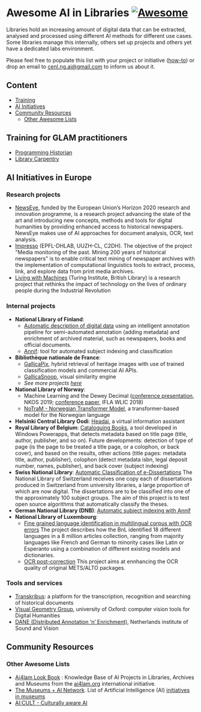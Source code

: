 <!--lint ignore awesome-github-->
# Awesome AI in Libraries [![Awesome](https://awesome.re/badge.svg)](https://awesome.re)

Libraries hold an increasing amount of digital data that can be extracted, analysed and processed using different AI methods for different use cases. Some libraries manage this internally, others set up projects and others yet have a dedicated labs environment.

Please feel free to populate this list with your project or initiative ([how-to](https://github.com/sindresorhus/awesome/blob/main/contributing.md)) or drop an email to cenl.ng.ai@gmail.com to inform us about it.

## Content
* [Training](#training-for-GLAM-practitioners)
* [AI Initiatives](#ai-initiatives)
* [Community Resources](#community-resources)
  * [Other Awesome Lists](#other-awesome-lists)


## Training for GLAM practitioners
- [Programming Historian](https://programminghistorian.org/)
- [Library Carpentry](https://librarycarpentry.org/)

## AI Initiatives in Europe

### Research projects
- [NewsEye](https://www.newseye.eu/), funded by the European Union’s Horizon 2020 research and innovation programme, is a research project advancing the state of the art and introducing new concepts, methods and tools for digital humanities by providing enhanced access to historical newspapers. NewsEye makes use of AI approaches for document analysis, OCR, text analysis.
- [Impresso](https://impresso-project.ch/) (EPFL-DHLAB, UUZH-CL, C2DH). The objective of the project "Media monitoring of the past. Mining 200 years of historical newspapers" is to enable critical text mining of newspaper archives with the implementation of computational linguistics tools to extract, process, link, and explore data from print media archives.
- [Living with Machines](https://livingwithmachines.ac.uk/) (Turing Institute, British Library) is a research project that rethinks the impact of technology on the lives of ordinary people during the Industrial Revolution

### Internal projects
- **National Library of Finland**:
  - [Automatic description of digital data](https://www.cenl.org/national-library-finland-high-performance-digitisation-giving-a-boost-to-the-description-of-digital-data/) using an intelligent annotation pipeline for semi-automated annotation (adding metadata) and enrichment of archived material, such as newspapers, books and official documents.
  - [Annif](https://annif.org/): tool for automated subject indexing and classification
- **Bibliothèque nationale de France**: 
  - [GallicaPix](https://gallicapix.bnf.fr/), hybrid retrieval of heritage images with use of trained classification models and commercial AI APIs.
  - [GallicaSnoop](https://snoop.inria.fr/bnf/login), visual similarity engine
  - *See more projects [here](https://github.com/CENL-Network-Group-AI/awesome-list/blob/main/BnF.md)*
- **National Library of Norway**:
  - Machine Learning and the Dewey Decimal ([conference presentation](https://nkos-eu.github.io/2019/content/NKOS2019-presentation-wetjen.pdf), NKOS 2019; [conference paper](http://library.ifla.org/id/eprint/2216), IFLA WLIC 2018)
  - [NoTraM - Norwegian Transformer Model](https://github.com/NBAiLab/notram), a transformer-based model for the Norwegian language
- **Helsinki Central Library Oodi**:  [Headai](https://medium.com/headai-customer-stories/customer-story-oodi-1d1ef2554bb6), a virtual information assistant 
- **Royal Library of Belgium**: [Cataloguing Books](https://www.realdolmen.com/en/case-study/artificial-intelligence-helps-royal-library-of-belgium), a tool developed in Windows Powerapps, that detects metadata based on title page (title, author, publisher, and so on). Future developments: detection of type of page (is the page to be treated a title page, or a colophon, or back cover), and based on the results, other actions (title pages: metadata title, author, publisher), colophon (detect metadata isbn, legal deposit number, names, publisher), and back cover (subject indexing)
- **Swiss National Library**: [Automatic Classification of e-Dissertations](https://github.com/CENL-Network-Group-AI/awesome-list/blob/main/presentations/CENL_AI_Marcel_Gygli.pdf) The National Library of Switzerland receives one copy each of dissertations produced in Switzerland from university libraries, a large proportion of which are now digital. The dissertations are to be classified into one of the approximately 100 subject groups. The aim of this project is to test open source algorithms that automatically classify the theses. 
- **German National Library (DNB)**: [Automatic subject indexing with Annif](https://swib.org/swib21/slides/03-02-uhlmann.pdf)
- **National Library of Luxembourg**: 
  - [Fine grained language identification in multilingual corpus with OCR errors](https://github.com/CENL-Network-Group-AI/awesome-list/blob/main/presentations/CENL_AI_Yves_Maurer.pdf) The project describes how the BnL identified 18 different languages in a 8 million articles collection, ranging from majority languages like French and German to minority cases like Latin or Esperanto using a combination of different existing models and dictionaries.
  - [OCR post-correction](https://github.com/natliblux/nautilusocr) This project aims at ennhancing the OCR quality of original METS/ALTO packages.

### Tools and services 
- [Transkribus](https://readcoop.eu/transkribus/): a platform for the transcription, recognition and searching of historical documents
- [Visual Geometry Group](https://www.robots.ox.ac.uk/~vgg/), university of Oxford: computer vision tools for Digital Humanities
- [DANE (Distributed Annotation ‘n’ Enrichment)](https://dane.readthedocs.io/en/latest/index.html), Netherlands institute of Sound and Vision 

## Community Resources

### Other Awesome Lists
- [Ai4lam Look Book](https://docs.google.com/presentation/d/1iWG9RpPaMlikUAe8mfVlYQeoCiNH8ct2ILFtbMI7P_o/edit#slide=id.p) : Knowledge Base of AI 
Projects in Libraries, Archives and Museums from the [ai4lam.org](https://sites.google.com/view/ai4lam) international initiative.
- [The Museums + AI Network](https://themuseumsai.network/about). List of Artificial Intelligence (AI) [initiatives in museums](https://docs.google.com/spreadsheets/d/1A7IVnucQZ0ICxYSOCjqQ1oV3xGgNzDKtIYGrk6smV7w/edit#gid=0)
- [AI:CULT - Culturally aware AI](https://www.cultural-ai.nl/projects/aicult-culturally-aware-ai)


